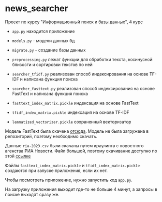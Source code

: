# news_searcher
Проект по курсу "Информационный поиск и базы данных", 4 курс

- `app.py` находится приложение

- `models.py` - модели данных бд

- `migrate.py` - создание базы данных
  
- `preprocessing.py` лежат функции для обработки текста, косинусной близости и сортировки текстов по ней

- `searcher_tfidf.py` реализован способ индексирования на основе TF-IDF и написана функция поиска

- `searcher_fasttext.py` реализован способ индексирования на основе FastText и написана функция поиска

- `fasttext_index_matrix.pickle` индексация на основе FastText

- `tfidf_index_matrix.pickle` индексация на основе TF-IDF

- `lemmatized_vectorizer.pickle` сохраненный векторизатор 


Модель FastText была скачена [отсюда](https://dl.fbaipublicfiles.com/fasttext/vectors-crawl/cc.ru.300.bin.gz). Модель не была загружена в репозиторий, поэтому необходимо скачать. 

Данные `ria-2023.csv` были скачаны путем краулинга с новостного агенства РИА Новости. Файл большой, поэтому скачивание доступно по этой [ссылке](https://drive.google.com/file/d/13VCQ_e31I0MWp4Q58pywU6-GT6oz9cKA/view?usp=sharing)

Файлы `fasttext_index_matrix.pickle` и `tfidf_index_matrix.pickle` создаются при запуске приложения, если их нет. 

Чтобы посмотреть приложение, нужно запустить код `app.py`. 

На загрузку приложения выходит где-то не больше 4 минут, а запросы в поиске выходят сразу же. 
